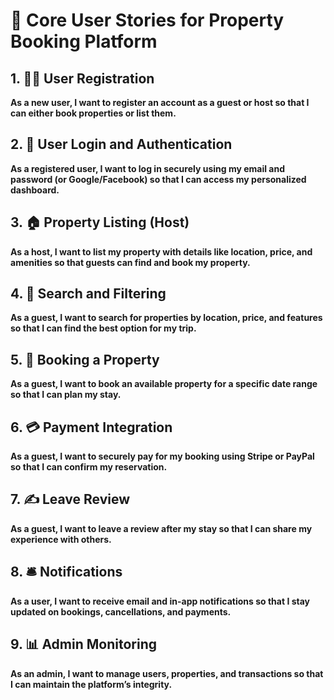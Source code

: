 # 📌 Core User Stories for Property Booking Platform

## 1. 🧑‍💼 User Registration
**As a new user, I want to register an account as a guest or host so that I can either book properties or list them.**

## 2. 🔐 User Login and Authentication
**As a registered user, I want to log in securely using my email and password (or Google/Facebook) so that I can access my personalized dashboard.**

## 3. 🏠 Property Listing (Host)
**As a host, I want to list my property with details like location, price, and amenities so that guests can find and book my property.**

## 4. 🔎 Search and Filtering
**As a guest, I want to search for properties by location, price, and features so that I can find the best option for my trip.**

## 5. 📅 Booking a Property
**As a guest, I want to book an available property for a specific date range so that I can plan my stay.**

## 6. 💳 Payment Integration
**As a guest, I want to securely pay for my booking using Stripe or PayPal so that I can confirm my reservation.**

## 7. ✍️ Leave Review
**As a guest, I want to leave a review after my stay so that I can share my experience with others.**

## 8. 🛎️ Notifications
**As a user, I want to receive email and in-app notifications so that I stay updated on bookings, cancellations, and payments.**

## 9. 📊 Admin Monitoring
**As an admin, I want to manage users, properties, and transactions so that I can maintain the platform’s integrity.**
